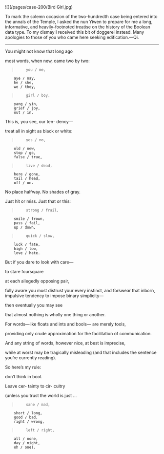 ![](/pages/case-200/Bird Girl.jpg)

To mark the solemn occasion of the two-hundredth case being entered into the annals of the Temple, I asked the nun Yíwen to prepare for me a long, informative, and heavily-footnoted treatise on the history of the Boolean data type.  To my dismay I received this bit of doggerel instead.  Many apologies to those of you who came here seeking edification.—Qi.

----------

You might  not know  that long  ago

most words,  when new,  came two  by two:

>         you / me, 
        aye / nay, 
        he / she, 
        we / they,

>         girl / boy, 
        yang / yin, 
        grief / joy, 
        out / in.

This is,  you see,  our ten-  dency—

treat all  in sight  as black  or white:

>         yes / no, 
        old / new, 
        stop / go, 
        false / true,

>         live / dead, 
        here / gone, 
        tail / head, 
        off / on.

No place  halfway.  No shades  of gray.

Just hit  or miss.  Just that  or this:

>         strong / frail, 
        smile / frown, 
        pass / fail, 
        up / down, 

>         quick / slow, 
        luck / fate, 
        high / low, 
        love / hate.

But if  you dare  to look  with care—

to stare  foursquare



at each allegedly opposing pair, 



fully aware  you must distrust your every instinct, and forswear  that inborn, impulsive tendency  to impose binary simplicity—

then eventually  you may see

that almost nothing  is wholly one thing or another.

For words—like floats and ints and bools— are merely tools,

providing only crude approximation  for the facilitation of communication.

And any string of words, however nice,  at best is imprecise,

while at worst may be tragically misleading  (and that includes the sentence you’re currently reading).



So here’s  my rule:

don’t think  in bool.

Leave cer-  tainty  to cir-  cuitry

(unless  you trust  the world  is just ...

>         sane / mad, 
        short / long, 
        good / bad, 
        right / wrong, 

>         left / right, 
        all / none, 
        day / night, 
        oh / one).

